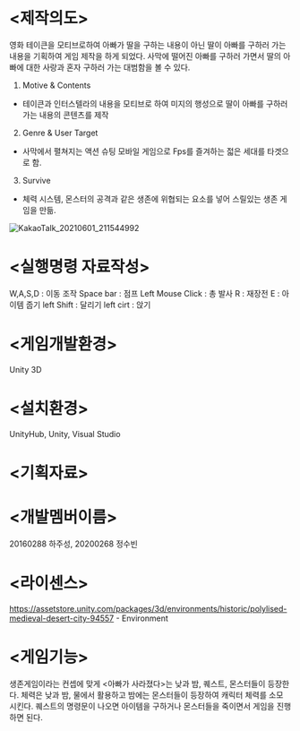 #  <제작의도>

영화 테이큰을 모티브로하여 아빠가 딸을 구하는 내용이 아닌 딸이 아빠를 구하러 가는 내용을 기획하여 게임 제작을 하게 되었다. 사막에 떨어진 아빠를 구하러 가면서 딸의 아빠에 대한 사랑과
혼자 구하러 가는 대범함을 볼 수 있다. 

1. Motive & Contents
- 테이큰과 인터스텔라의 내용을 모티브로 하여 미지의 행성으로 딸이 아빠를 구하러 가는 내용의 콘텐츠를 제작
2. Genre & User Target
- 사막에서 펼쳐지는 액션 슈팅 모바일 게임으로 Fps를 즐겨하는 젋은 세대를 타겟으로 함. 
3.  Survive
- 체력 시스템, 몬스터의 공격과 같은 생존에 위협되는 요소를 넣어 스릴있는 생존 게임을 만듦.

![KakaoTalk_20210601_211544992](https://user-images.githubusercontent.com/84559433/120948290-e2361780-c77c-11eb-9ee2-d8f59a393ddd.png)

# <실행명령 자료작성>

W,A,S,D : 이동 조작
Space bar : 점프
Left Mouse Click : 총 발사
R : 재장전
E : 아이템 줍기
left Shift : 달리기
left cirt : 앉기


# <게임개발환경> 
Unity 3D

# <설치환경> 
UnityHub, Unity, Visual Studio

# <기획자료> 

# <개발멤버이름> 
20160288 하주성, 20200268 정수빈

# <라이센스> 
https://assetstore.unity.com/packages/3d/environments/historic/polylised-medieval-desert-city-94557 - Environment

# <게임기능>

생존게임이라는 컨셉에 맞게 <아빠가 사라졌다>는 낮과 밤, 퀘스트, 몬스터들이 등장한다. 체력은 낮과 밤, 물에서 활용하고 밤에는 몬스터들이 등장하여 캐릭터 체력를 소모 시킨다.
퀘스트의 명령문이 나오면 아이템을 구하거나 몬스터들을 죽이면서 게임을 진행하면 된다. 
